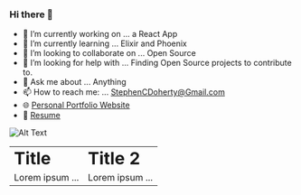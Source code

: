 ### Hi there 👋                                                                                                   

- 🔭  I’m currently working on ... a React App  
- 🌱  I’m currently learning ... Elixir and Phoenix
- 👯  I’m looking to collaborate on ... Open Source
- 🤔  I’m looking for help with ... Finding Open Source projects to contribute to.
- 💬  Ask me about ... Anything
- 📫  How to reach me: ... StephenCDoherty@Gmail.com
- 🌐  [Personal Portfolio Website](https://www.stephencdoherty.com/)
- 📑  [Resume](https://gist.github.com/SCD346/3ba1c95f6081bf4de464340bd360729b)




![Alt Text](https://camo.githubusercontent.com/bb27b9c1df90df738e91a54665d3adb08f60583fad2f266ffbde14508e6dc918/68747470733a2f2f692e70696e696d672e636f6d2f6f726967696e616c732f65342f32362f37302f65343236373032656466383734623138316163656431653266613563366364652e676966)


<table border="0">
 <tr>
    <td><b style="font-size:30px">Title</b></td>
    <td><b style="font-size:30px">Title 2</b></td>
 </tr>
 <tr>
    <td>Lorem ipsum ...</td>
    <td>Lorem ipsum ...</td>
 </tr>
</table>
